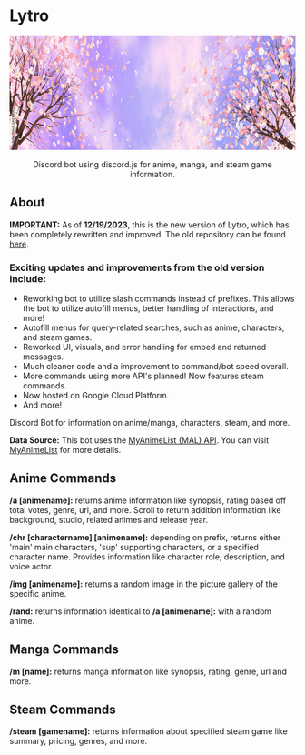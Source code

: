 # Lytro
<div style="text-align:center">
<img src="https://github.com/arescrimson/LytroOld/blob/master/media/newbanner.jpg" alt="" width="1500" height="200">
</div>

<p align="center"> Discord bot using discord.js for anime, manga, and steam game information.</p>

## About

**IMPORTANT:** As of **12/19/2023**, this is the new version of Lytro, which has been completely rewritten and improved. The old repository can be found [here](https://github.com/arescrimson/LytroOld/tree/master). 

### Exciting updates and improvements from the old version include: 

+ Reworking bot to utilize slash commands instead of prefixes. This allows the bot to utilize autofill menus, better handling of interactions, and more! 
+ Autofill menus for query-related searches, such as anime, characters, and steam games.
+ Reworked UI, visuals, and error handling for embed and returned messages.
+ Much cleaner code and a improvement to command/bot speed overall.
+ More commands using more API's planned! Now features steam commands.
+ Now hosted on Google Cloud Platform. 
+ And more! 

Discord Bot for information on anime/manga, characters, steam, and more. 

**Data Source:** This bot uses the [MyAnimeList (MAL) API](https://myanimelist.net/apiconfig/references/api/v2). You can visit [MyAnimeList](https://myanimelist.net/) for more details.

## Anime Commands

**/a [animename]:** returns anime information like synopsis, rating based off total votes, genre, url, and more. Scroll to return addition information like background, studio, related animes and release year. 

**/chr [charactername] [animename]:** depending on prefix, returns either 'main' main characters, 'sup' supporting characters, or a specified character name. Provides information like character role, description, and voice actor. 

**/img [animename]:** returns a random image in the picture gallery of the specific anime. 

**/rand:** returns information identical to **/a [animename]:** with a random anime. 

## Manga Commands

**/m [name]:** returns manga information like synopsis, rating, genre, url and more. 

## Steam Commands 

**/steam [gamename]:** returns information about specified steam game like summary, pricing, genres, and more. 
